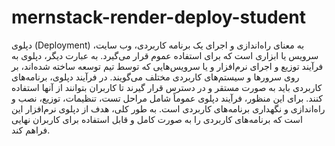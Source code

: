 # mernstack-render-deploy-student

دپلوی (Deployment) به معنای راه‌اندازی و اجرای یک برنامه‌ کاربردی، وب سایت، سرویس یا ابزاری است که برای استفاده عموم قرار می‌گیرد. به عبارت دیگر، دپلوی به فرآیند توزیع و اجرای نرم‌افزار و یا سرویس‌هایی که توسط تیم توسعه ساخته شده‌اند، بر روی سرورها و سیستم‌های کاربردی مختلف می‌گویند. در فرآیند دپلوی، برنامه‌های کاربردی باید به صورت مستقر و در دسترس قرار گیرند تا کاربران بتوانند از آنها استفاده کنند. برای این منظور، فرآیند دپلوی عموماً شامل مراحل تست، تنظیمات، توزیع، نصب و راه‌اندازی و نگهداری برنامه‌های کاربردی است. به طور کلی، هدف از دپلوی نرم‌افزار این است که برنامه‌های کاربردی را به صورت کامل و قابل استفاده برای کاربران نهایی فراهم کند.